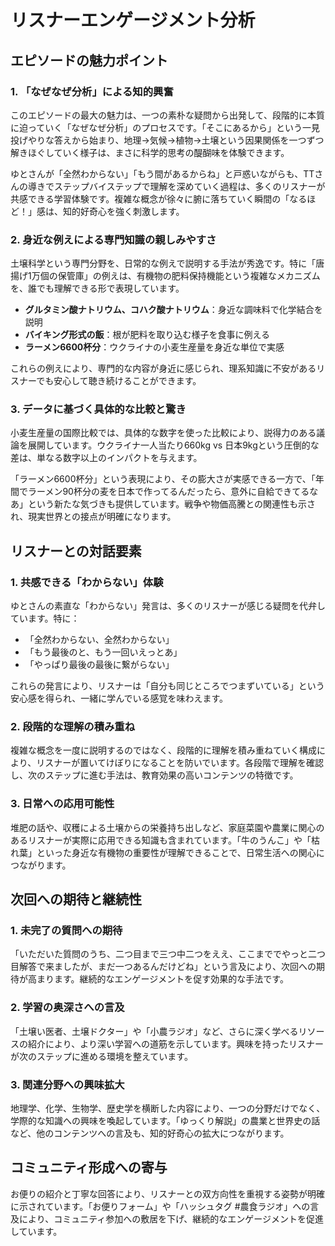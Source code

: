 # リスナーエンゲージメント分析

## エピソードの魅力ポイント

### 1. 「なぜなぜ分析」による知的興奮

このエピソードの最大の魅力は、一つの素朴な疑問から出発して、段階的に本質に迫っていく「なぜなぜ分析」のプロセスです。「そこにあるから」という一見投げやりな答えから始まり、地理→気候→植物→土壌という因果関係を一つずつ解きほぐしていく様子は、まさに科学的思考の醍醐味を体験できます。

ゆとさんが「全然わからない」「もう間があるからね」と戸惑いながらも、TTさんの導きでステップバイステップで理解を深めていく過程は、多くのリスナーが共感できる学習体験です。複雑な概念が徐々に腑に落ちていく瞬間の「なるほど！」感は、知的好奇心を強く刺激します。

### 2. 身近な例えによる専門知識の親しみやすさ

土壌科学という専門分野を、日常的な例えで説明する手法が秀逸です。特に「唐揚げ1万個の保管庫」の例えは、有機物の肥料保持機能という複雑なメカニズムを、誰でも理解できる形で表現しています。

- **グルタミン酸ナトリウム、コハク酸ナトリウム**：身近な調味料で化学結合を説明
- **バイキング形式の飯**：根が肥料を取り込む様子を食事に例える
- **ラーメン6600杯分**：ウクライナの小麦生産量を身近な単位で実感

これらの例えにより、専門的な内容が身近に感じられ、理系知識に不安があるリスナーでも安心して聴き続けることができます。

### 3. データに基づく具体的な比較と驚き

小麦生産量の国際比較では、具体的な数字を使った比較により、説得力のある議論を展開しています。ウクライナ一人当たり660kg vs 日本9kgという圧倒的な差は、単なる数字以上のインパクトを与えます。

「ラーメン6600杯分」という表現により、その膨大さが実感できる一方で、「年間でラーメン90杯分の麦を日本で作ってるんだったら、意外に自給できてるなあ」という新たな気づきも提供しています。戦争や物価高騰との関連性も示され、現実世界との接点が明確になります。

## リスナーとの対話要素

### 1. 共感できる「わからない」体験

ゆとさんの素直な「わからない」発言は、多くのリスナーが感じる疑問を代弁しています。特に：

- 「全然わからない、全然わからない」
- 「もう最後のと、もう一回いえっとあ」
- 「やっぱり最後の最後に繋がらない」

これらの発言により、リスナーは「自分も同じところでつまずいている」という安心感を得られ、一緒に学んでいる感覚を味わえます。

### 2. 段階的な理解の積み重ね

複雑な概念を一度に説明するのではなく、段階的に理解を積み重ねていく構成により、リスナーが置いてけぼりになることを防いでいます。各段階で理解を確認し、次のステップに進む手法は、教育効果の高いコンテンツの特徴です。

### 3. 日常への応用可能性

堆肥の話や、収穫による土壌からの栄養持ち出しなど、家庭菜園や農業に関心のあるリスナーが実際に応用できる知識も含まれています。「牛のうんこ」や「枯れ葉」といった身近な有機物の重要性が理解できることで、日常生活への関心につながります。

## 次回への期待と継続性

### 1. 未完了の質問への期待

「いただいた質問のうち、二つ目まで三つ中二つをええ、ここまででやっと二つ目解答で来ましたが、まだ一つあるんだけどね」という言及により、次回への期待が高まります。継続的なエンゲージメントを促す効果的な手法です。

### 2. 学習の奥深さへの言及

「土壌い医者、土壌ドクター」や「小農ラジオ」など、さらに深く学べるリソースの紹介により、より深い学習への道筋を示しています。興味を持ったリスナーが次のステップに進める環境を整えています。

### 3. 関連分野への興味拡大

地理学、化学、生物学、歴史学を横断した内容により、一つの分野だけでなく、学際的な知識への興味を喚起しています。「ゆっくり解説」の農業と世界史の話など、他のコンテンツへの言及も、知的好奇心の拡大につながります。

## コミュニティ形成への寄与

お便りの紹介と丁寧な回答により、リスナーとの双方向性を重視する姿勢が明確に示されています。「お便りフォーム」や「ハッシュタグ #農食ラジオ」への言及により、コミュニティ参加への敷居を下げ、継続的なエンゲージメントを促進しています。